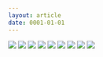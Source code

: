 ```yaml
---
layout: article
date: 0001-01-01
---
```


![](https://cdn.lewd.host/4wvvDF4p.jpg)
![](https://cdn.lewd.host/wOuJUuxG.png)
![](https://cdn.lewd.host/P68ficKi.png)
![](https://cdn.lewd.host/MtRFFbH4.png)
![](https://cdn.lewd.host/6G4hKJ8S.png)
![](https://cdn.lewd.host/rzTt6LIx.png)
![](https://cdn.lewd.host/pz77wQvs.png)
![](https://cdn.lewd.host/pfxdRrby.png)
![](https://cdn.lewd.host/4Sxz6NJy.png)